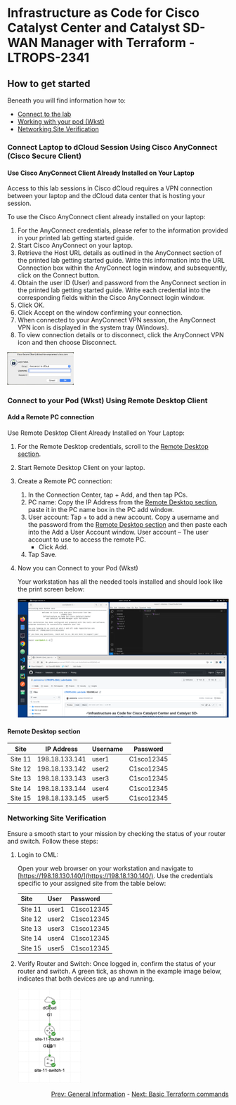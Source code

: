 # Infrastructure as Code for Cisco Catalyst Center and Catalyst SD-WAN Manager with Terraform - LTROPS-2341

## How to get started

Beneath you will find information how to:

- [Connect to the lab](#connect-laptop-to-dcloud-session-using-cisco-anyconnect-cisco-secure-client)
- [Working with your pod (Wkst)](#connect-to-your-pod-wkst-using-remote-desktop-client)
- [Networking Site Verification](#networking-site-verification)

### Connect Laptop to dCloud Session Using Cisco AnyConnect (Cisco Secure Client)

#### Use Cisco AnyConnect Client Already Installed on Your Laptop

Access to this lab sessions in Cisco dCloud requires a VPN connection between your laptop and the dCloud data center that is hosting your session.

To use the Cisco AnyConnect client already installed on your laptop:

1. For the AnyConnect credentials, please refer to the information provided in your printed lab getting started guide.
2. Start Cisco AnyConnect on your laptop.
3. Retrieve the Host URL details as outlined in the AnyConnect section of the printed lab getting started guide. Write this information into the URL Connection box within the AnyConnect login window, and subsequently, click on the Connect button.
4. Obtain the user ID (User) and password from the AnyConnect section in the printed lab getting started guide. Write each credential into the corresponding fields within the Cisco AnyConnect login window.
5. Click OK.
6. Click Accept on the window confirming your connection.
7. When connected to your AnyConnect VPN session, the AnyConnect VPN icon is displayed in the system tray (Windows).
8. To view connection details or to disconnect, click the AnyConnect VPN icon and then choose Disconnect.

<img src=img/cisco-secure-client.png width=30%>

### Connect to your Pod (Wkst) Using Remote Desktop Client

#### Add a Remote PC connection

Use Remote Desktop Client Already Installed on Your Laptop:

1. For the Remote Desktop credentials, scroll to the [Remote Desktop section](#remote-desktop-section).
2. Start Remote Desktop Client on your laptop.
3. Create a Remote PC connection:
   1. In the Connection Center, tap + Add, and then tap PCs.
   2. PC name: Copy the IP Address from the [Remote Desktop section](#remote-desktop-section), paste it in the PC name box in the PC add window.
   3. User account: Tap + to add a new account. Copy a username and the password from the [Remote Desktop section](#remote-desktop-section) and then paste each into the Add a User Account window. User account – The user account to use to access the remote PC.
      - Click Add.
   4. Tap Save.
4. Now you can Connect to your Pod (Wkst)

   Your workstation has all the needed tools installed and should look like the print screen below:

   <img src=img/remote-desktop.png>

#### Remote Desktop section

| Site    | IP Address     | Username | Password   |
| ------- | -------------- | -------- | ---------- |
| Site 11 | 198.18.133.141 | user1    | C1sco12345 |
| Site 12 | 198.18.133.142 | user2    | C1sco12345 |
| Site 13 | 198.18.133.143 | user3    | C1sco12345 |
| Site 14 | 198.18.133.144 | user4    | C1sco12345 |
| Site 15 | 198.18.133.145 | user5    | C1sco12345 |

### Networking Site Verification

Ensure a smooth start to your mission by checking the status of your router and switch. Follow these steps:

1. Login to CML:

   Open your web browser on your workstation and navigate to [https://198.18.130.140/](https://198.18.130.140/).
   Use the credentials specific to your assigned site from the table below:

   | Site    | User  | Password   |
   | ------- | ----- | ---------- |
   | Site 11 | user1 | C1sco12345 |
   | Site 12 | user2 | C1sco12345 |
   | Site 13 | user3 | C1sco12345 |
   | Site 14 | user4 | C1sco12345 |
   | Site 15 | user5 | C1sco12345 |

2. Verify Router and Switch:
   Once logged in, confirm the status of your router and switch.
   A green tick, as shown in the example image below, indicates that both devices are up and running.

   <img src=img/cml-site.png width=30%>

<div align="right">
  <a href='../General Information/README.md'>Prev: General Information</a> - <a href='../Terraform Basics/README.md'>Next: Basic Terraform commands</a>
</div>
